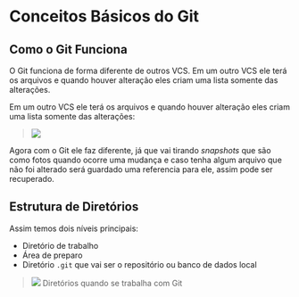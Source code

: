 # Conceitos Básicos do Git

## Como o Git Funciona
O Git funciona de forma diferente de outros VCS. Em um outro VCS ele terá os arquivos e quando houver alteração eles criam uma lista somente das alterações.

Em um outro VCS ele terá os arquivos e quando houver alteração eles criam uma lista somente  das alterações: 

> ![](Version-Control-System-basico-outros-vcs.png)

Agora com o Git ele faz diferente, já que vai tirando *snapshots* que são como fotos quando ocorre uma mudança e caso tenha algum arquivo que não foi alterado será guardado uma referencia para ele, assim pode ser recuperado.

## Estrutura de Diretórios
Assim temos dois níveis principais:
- Diretório de trabalho
- Área de preparo
- Diretório `.git` que vai ser o repositório ou banco de dados local

> ![](Version-Control-System-fluxodetrabalho.png)
> Diretórios quando se trabalha com Git